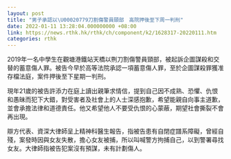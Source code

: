 ```yaml
---
layout: post
title: "男子承認以\U00020779刀割傷警員頸部　高院押後至下周一判刑"
date: 2022-01-11 13:28:04.000000000 +08:00
link: https://news.rthk.hk/rthk/ch/component/k2/1628317-20220111.htm
categories: rthk
---
```


2019年一名中學生在觀塘港鐵站天橋以𠝹刀割傷警員頸部，被起訴企圖謀殺和交替的蓄意傷人罪。被告今早於高等法院承認一項蓄意傷人罪，至於企圖謀殺罪獲准存檔法庭，案件押後至下星期一判刑。

現年21歲的被告許添力在庭上讀出親筆求情信，提到自己因不成熟、恐懼、仇恨和愚昧而犯下大錯，對受害者及社會上的人士深感抱歉，希望能親自向事主道歉，並會承擔法律和道德責任。他又希望他人不要受仇恨的心蒙蔽，期望社會撕裂不會再出現。

辯方代表、資深大律師呈上精神科醫生報告，指被告患有自閉症譜系障礙，曾經自殘，案發時因與女友失散，擔心女友被捕，所以叫喊警方拘捕自己，以到警署尋找女友。大律師指被告犯案沒有預謀，未有計劃傷人。
